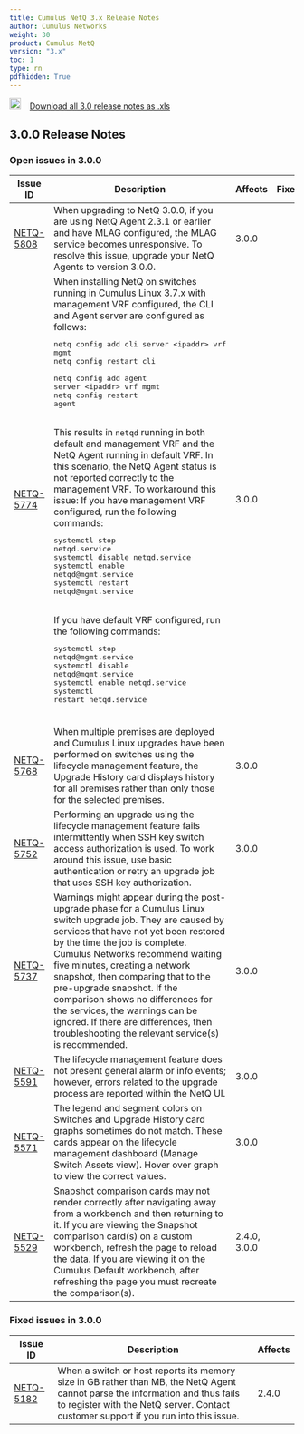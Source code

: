```yaml
---
title: Cumulus NetQ 3.x Release Notes
author: Cumulus Networks
weight: 30
product: Cumulus NetQ
version: "3.x"
toc: 1
type: rn
pdfhidden: True
---
```

<a href="/cumulus-netq-30/rn.xls"><img src="/images/xls_icon.png" height="20px" width="20px" alt="Download 3.0 Release Notes xls" /></a>&nbsp;&nbsp;&nbsp;&nbsp;<a href="/cumulus-netq-30/rn.xls">Download all 3.0 release notes as .xls</a>
## 3.0.0 Release Notes
### Open issues in 3.0.0

|  Issue ID 	|   Description	|   Affects	|   Fixed |
|---	        |---	        |---	    |---	                |
| <a name="NETQ-5808"></a> [NETQ-5808](#NETQ-5808) <a name="NETQ-5808"></a> | When upgrading to NetQ 3.0.0, if you are using NetQ Agent 2.3.1 or earlier and have MLAG configured, the MLAG service becomes unresponsive. To resolve this issue, upgrade your NetQ Agents to version 3.0.0. | 3.0.0 | |
| <a name="NETQ-5774"></a> [NETQ-5774](#NETQ-5774) <a name="NETQ-5774"></a> | When installing NetQ on switches running in Cumulus Linux 3.7.x  with management VRF configured, the CLI and Agent server are configured as follows:<br /><pre>netq config add cli server \<ipaddr\> vrf mgmt<br />netq config restart cli<br /><br />netq config add agent server \<ipaddr\> vrf mgmt<br />netq config restart agent<br /></pre><br />This results in `netqd` running in both default and management VRF and the NetQ Agent running in default VRF. In this scenario, the NetQ Agent status is not reported correctly to the management VRF. To workaround this issue: If you have management VRF configured, run the following commands:<br /><pre>systemctl stop netqd.service<br />systemctl disable netqd.service<br />systemctl enable netqd&#64;mgmt.service<br />systemctl restart netqd&#64;mgmt.service<br /></pre><br />If you have default VRF configured, run the following commands:<br /><pre>systemctl stop netqd&#64;mgmt.service<br />systemctl disable netqd&#64;mgmt.service<br />systemctl enable netqd.service<br />systemctl restart netqd.service<br /></pre><br /> | 3.0.0 | |
| <a name="NETQ-5768"></a> [NETQ-5768](#NETQ-5768) <a name="NETQ-5768"></a> | When multiple premises are deployed and Cumulus Linux upgrades have been performed on switches using the lifecycle management feature, the Upgrade History card displays history for all premises rather than only those for the selected premises. | 3.0.0 | |
| <a name="NETQ-5752"></a> [NETQ-5752](#NETQ-5752) <a name="NETQ-5752"></a> | Performing an upgrade using the lifecycle management feature fails intermittently when SSH key switch access authorization is used. To work around this issue, use basic authentication or retry an upgrade job that uses SSH key authorization. | 3.0.0 | |
| <a name="NETQ-5737"></a> [NETQ-5737](#NETQ-5737) <a name="NETQ-5737"></a> | Warnings might appear during the post-upgrade phase for a Cumulus Linux switch upgrade job. They are caused by services that have not yet been restored by the time the job is complete. Cumulus Networks recommend waiting five minutes, creating a network snapshot, then comparing that to the pre-upgrade snapshot. If the comparison shows no differences for the services, the warnings can be ignored. If there are differences, then troubleshooting the relevant service(s) is recommended. | 3.0.0 | |
| <a name="NETQ-5591"></a> [NETQ-5591](#NETQ-5591) <a name="NETQ-5591"></a> | The lifecycle management feature does not present general alarm or info events; however, errors related to the upgrade process are reported within the NetQ UI. | 3.0.0 | |
| <a name="NETQ-5571"></a> [NETQ-5571](#NETQ-5571) <a name="NETQ-5571"></a> | The legend and segment colors on Switches and Upgrade History card graphs sometimes do not match. These cards appear on the lifecycle management dashboard (Manage Switch Assets view). Hover over graph to view the correct values. | 3.0.0 | |
| <a name="NETQ-5529"></a> [NETQ-5529](#NETQ-5529) <a name="NETQ-5529"></a> | Snapshot comparison cards may not render correctly after navigating away from a workbench and then returning to it. If you are viewing the Snapshot comparison card(s) on a custom workbench, refresh the page to reload the data. If you are viewing it on the Cumulus Default workbench, after refreshing the page you must recreate the comparison(s). | 2.4.0, 3.0.0 | |

### Fixed issues in 3.0.0
|  Issue ID 	|   Description	|   Affects	|
|---	        |---	        |---	    |
| <a name="NETQ-5182"></a> [NETQ-5182](#NETQ-5182) | When a switch or host reports its memory size in GB rather than MB, the NetQ Agent cannot parse the information and thus fails to register with the NetQ server. Contact customer support if you run into this issue. | 2.4.0 | |


